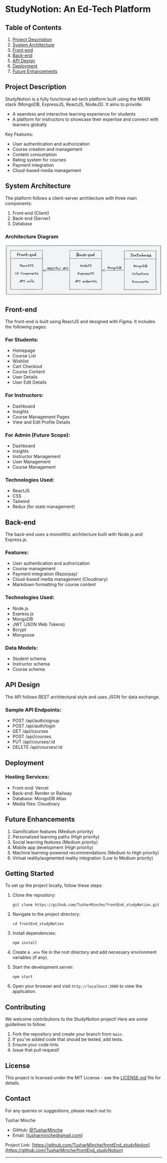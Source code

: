 # StudyNotion: An Ed-Tech Platform

## Table of Contents
1. [Project Description](#project-description)
2. [System Architecture](#system-architecture)
3. [Front-end](#front-end)
4. [Back-end](#back-end)
5. [API Design](#api-design)
6. [Deployment](#deployment)
7. [Future Enhancements](#future-enhancements)

## Project Description

StudyNotion is a fully functional ed-tech platform built using the MERN stack (MongoDB, ExpressJS, ReactJS, NodeJS). It aims to provide:

- A seamless and interactive learning experience for students
- A platform for instructors to showcase their expertise and connect with learners globally

Key Features:
- User authentication and authorization
- Course creation and management
- Content consumption
- Rating system for courses
- Payment integration
- Cloud-based media management

## System Architecture

The platform follows a client-server architecture with three main components:

1. Front-end (Client)
2. Back-end (Server)
3. Database

### Architecture Diagram

![StudyNotion Architecture](https://github.com/TusharMinche/frontEnd_studyNotion/blob/main/src/assets/Readme/architecture.jpg?raw=true)

## Front-end

The front-end is built using ReactJS and designed with Figma. It includes the following pages:

### For Students:
- Homepage
- Course List
- Wishlist
- Cart Checkout
- Course Content
- User Details
- User Edit Details

### For Instructors:
- Dashboard
- Insights
- Course Management Pages
- View and Edit Profile Details

### For Admin (Future Scope):
- Dashboard
- Insights
- Instructor Management
- User Management
- Course Management

### Technologies Used:
- ReactJS
- CSS
- Tailwind
- Redux (for state management)

## Back-end

The back-end uses a monolithic architecture built with Node.js and Express.js.

### Features:
- User authentication and authorization
- Course management
- Payment integration (Razorpay)
- Cloud-based media management (Cloudinary)
- Markdown formatting for course content

### Technologies Used:
- Node.js
- Express.js
- MongoDB
- JWT (JSON Web Tokens)
- Bcrypt
- Mongoose

### Data Models:
- Student schema
- Instructor schema
- Course schema

## API Design

The API follows REST architectural style and uses JSON for data exchange.

### Sample API Endpoints:
- POST /api/auth/signup
- POST /api/auth/login
- GET /api/courses
- POST /api/courses
- PUT /api/courses/:id
- DELETE /api/courses/:id

## Deployment

### Hosting Services:
- Front-end: Vercel
- Back-end: Render or Railway
- Database: MongoDB Atlas
- Media files: Cloudinary

## Future Enhancements

1. Gamification features (Medium priority)
2. Personalized learning paths (High priority)
3. Social learning features (Medium priority)
4. Mobile app development (High priority)
5. Machine learning-powered recommendations (Medium to High priority)
6. Virtual reality/augmented reality integration (Low to Medium priority)

## Getting Started

To set up the project locally, follow these steps:

1. Clone the repository:
   ```
   git clone https://github.com/TusharMinche/frontEnd_studyNotion.git
   ```

2. Navigate to the project directory:
   ```
   cd frontEnd_studyNotion
   ```

3. Install dependencies:
   ```
   npm install
   ```

4. Create a `.env` file in the root directory and add necessary environment variables (if any).

5. Start the development server:
   ```
   npm start
   ```

6. Open your browser and visit `http://localhost:3000` to view the application.

## Contributing

We welcome contributions to the StudyNotion project! Here are some guidelines to follow:

1. Fork the repository and create your branch from `main`.
2. If you've added code that should be tested, add tests.
3. Ensure your code lints.
4. Issue that pull request!

## License

This project is licensed under the MIT License - see the [LICENSE.md](LICENSE.md) file for details.

## Contact

For any queries or suggestions, please reach out to:

Tushar Minche
- GitHub: [@TusharMinche](https://github.com/TusharMinche)
- Email: [tusharminche@gmail.com]

Project Link: [https://github.com/TusharMinche/frontEnd_studyNotion](https://github.com/TusharMinche/frontEnd_studyNotion)

---
